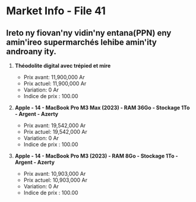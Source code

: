 # Market Info - File 41

## Ireto ny fiovan'ny vidin'ny entana(PPN) eny amin'ireo supermarchés lehibe amin'ity androany ity.

1. **Théodolite digital avec trépied et mire**
   - Prix avant: 11,900,000 Ar
   - Prix actuel: 11,900,000 Ar
   - Variation: 0 Ar
   - Indice de prix : 100.00

2. **Apple - 14 - MacBook Pro M3 Max (2023) - RAM 36Go - Stockage 1To - Argent - Azerty**
   - Prix avant: 19,542,000 Ar
   - Prix actuel: 19,542,000 Ar
   - Variation: 0 Ar
   - Indice de prix : 100.00

3. **Apple - 14 - MacBook Pro M3 (2023) - RAM 8Go - Stockage 1To - Argent - Azerty**
   - Prix avant: 10,903,000 Ar
   - Prix actuel: 10,903,000 Ar
   - Variation: 0 Ar
   - Indice de prix : 100.00

